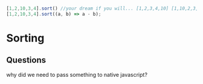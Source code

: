 ```js

[1,2,10,3,4].sort() //your dream if you will... [1,2,3,4,10] [1,10,2,3,4]
[1,2,10,3,4].sort((a, b) => a - b);


```

# Sorting

## Questions
why did we need to pass something to native javascript?
